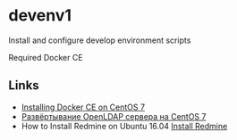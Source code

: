 # devenv1
Install and configure develop environment scripts 

Required Docker CE


## Links
- [Installing Docker CE on CentOS 7](https://www.vultr.com/docs/installing-docker-ce-on-centos-7)
- [Развёртывание OpenLDAP сервера на CentOS 7](://kernelboot.com/%D1%80%D0%B0%D0%B7%D0%B2%D1%91%D1%80%D1%82%D1%8B%D0%B2%D0%B0%D0%BD%D0%B8%D0%B5-openldap-%D1%81%D0%B5%D1%80%D0%B2%D0%B5%D1%80%D0%B0-%D0%BD%D0%B0-centos-7/)
- How to Install Redmine on Ubuntu 16.04 [Install Redmine](https://www.vultr.com/docs/how-to-install-redmine-on-ubuntu-16-04)


